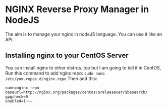 # NGINX Reverse Proxy Manager in NodeJS
The aim is to manage your nginx in nodeJS language. You can use it like an API. 
## Installing nginx to your CentOS Server
You can install nginx to other distros. too but I am going to tell it in CentOS,
Run this command to add nginx repo: 
`sudo nano /etc/yum.repos.d/nginx.repo`
Then add this:
~~~[nginx]
name=nginx repo
baseurl=http://nginx.org/packages/centos/$releasever/$basearch/
gpgcheck=0
enabled=1~~~
